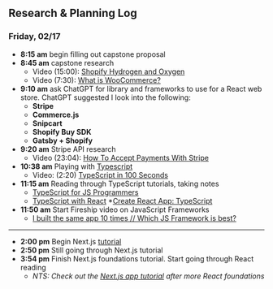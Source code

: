 ## Research & Planning Log
### Friday, 02/17
* **8:15 am** begin filling out capstone proposal
* **8:45 am** capstone research
  * Video (15:00): [Shopify Hydrogen and Oxygen](https://www.youtube.com/watch?v=yvRzIIs6Trw&ab_channel=CodingwithJan-ShopifyDeveloper)
  * Video (7:30): [What is WooCommerce?](https://www.youtube.com/watch?v=kfZMnCGGqYc&ab_channel=IWDAgency)
* **9:10 am** ask ChatGPT for library and frameworks to use for a React web store. ChatGPT suggested I look into the following:
  * **Stripe**
  * **Commerce.js**
  * **Snipcart**
  * **Shopify Buy SDK**
  * **Gatsby + Shopify**
* **9:20 am** Stripe API research
  * Video (23:04): [How To Accept Payments With Stripe](https://www.youtube.com/watch?v=1r-F3FIONl8&ab_channel=WebDevSimplified)
* **10:38 am** Playing with [Typescript](https://www.typescriptlang.org/play)
  * Video: (2:20) [TypeScript in 100 Seconds](https://www.youtube.com/watch?v=zQnBQ4tB3ZA&ab_channel=Fireship)
* **11:15 am** Reading through TypeScript tutorials, taking notes
  * [TypeScript for JS Programmers](https://www.typescriptlang.org/docs/handbook/typescript-in-5-minutes.html)
  * [TypeScript with React](https://www.typescriptlang.org/docs/handbook/react.html)
  *[Create React App: TypeScript](https://create-react-app.dev/docs/adding-typescript/)
* **11:50 am** Start Fireship video on JavaScript Frameworks
  * [I built the same app 10 times // Which JS Framework is best?](https://www.youtube.com/watch?v=cuHDQhDhvPE&ab_channel=Fireship)

---

* **2:00 pm** Begin Next.js [tutorial](https://nextjs.org/learn/foundations/about-nextjs?utm_source=next-site&utm_medium=nav-cta&utm_campaign=next-website)
* **2:50 pm** Still going through Next.js tutorial
* **3:54 pm** Finish Next.js foundations tutorial. Start going through React reading
  * *NTS: Check out the [Next.js app tutorial](https://nextjs.org/learn/basics/create-nextjs-app?utm_source=next-site&utm_medium=homepage-cta&utm_campaign=next-website) after more React foundations*